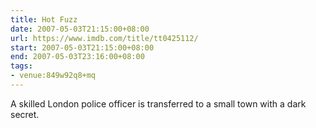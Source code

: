 ```yaml
---
title: Hot Fuzz
date: 2007-05-03T21:15:00+08:00
url: https://www.imdb.com/title/tt0425112/
start: 2007-05-03T21:15:00+08:00
end: 2007-05-03T23:16:00+08:00
tags:
- venue:849w92q8+mq
---
```

A skilled London police officer is transferred to a small town with a dark secret.
